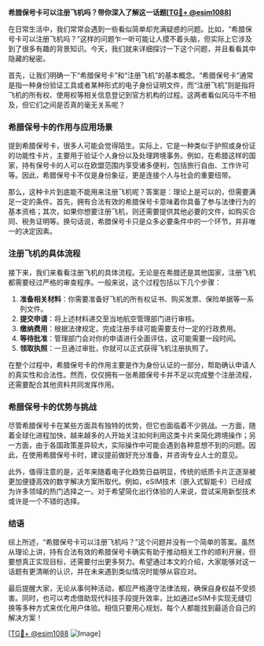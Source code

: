 **希腊保号卡可以注册飞机吗？带你深入了解这一话题[[TG💪+ @esim1088](https://t.me/s/esim1088)]**

在日常生活中，我们常常会遇到一些看似简单却充满疑惑的问题。比如，“希腊保号卡可以注册飞机吗？”这样的问题乍一听可能让人摸不着头脑，但实际上它涉及到了很多有趣的背景知识。今天，我们就来详细探讨一下这个问题，并且看看其中隐藏的秘密。

首先，让我们明确一下“希腊保号卡”和“注册飞机”的基本概念。“希腊保号卡”通常是指一种身份验证工具或者某种形式的电子身份证明文件，而“注册飞机”则是指将飞机的所有权、使用权等相关信息登记到官方机构的过程。这两者看似风马牛不相及，但它们之间是否真的毫无关系呢？

### 希腊保号卡的作用与应用场景

提到希腊保号卡，很多人可能会觉得陌生。实际上，它是一种类似于护照或身份证的功能性卡片，主要用于验证个人身份以及处理跨境事务。例如，在希腊这样的国家，持有保号卡的人可以在欧盟范围内享受诸多便利，包括旅行自由、工作许可等。因此，希腊保号卡不仅是身份象征，更是连接个人与社会的重要纽带。

那么，这种卡片到底能不能用来注册飞机呢？答案是：理论上是可以的，但需要满足一定的条件。首先，拥有合法有效的希腊保号卡意味着你具备了参与法律行为的基本资格；其次，如果你想要注册飞机，则还需要提供其他必要的文件，如购买合同、税务证明等。换句话说，希腊保号卡只是众多必要条件中的一个环节，并非唯一的决定因素。

### 注册飞机的具体流程

接下来，我们来看看注册飞机的具体流程。无论是在希腊还是其他国家，注册飞机都需要经过严格的审查程序。一般来说，这个过程包括以下几个步骤：

1. **准备相关材料**：你需要准备好飞机的所有权证书、购买发票、保险单据等一系列文件。
2. **提交申请**：将上述材料递交至当地航空管理部门进行审核。
3. **缴纳费用**：根据法律规定，完成注册手续可能需要支付一定的行政费用。
4. **等待批准**：管理部门会对你的申请进行全面评估，这可能需要一段时间。
5. **领取执照**：一旦通过审批，你就可以正式获得飞机注册执照了。

在整个过程中，希腊保号卡的作用主要是作为身份认证的一部分，帮助确认申请人的真实性和合法性。然而，仅仅拥有一张希腊保号卡并不足以完成整个注册流程，还需要配合其他资料共同发挥作用。

### 希腊保号卡的优势与挑战

尽管希腊保号卡在某些方面具有独特的优势，但它也面临着不少挑战。一方面，随着全球化进程加快，越来越多的人开始关注如何利用这类卡片来简化跨境操作；另一方面，由于各国政策差异较大，实际操作中可能会遇到各种意想不到的问题。因此，在使用希腊保号卡时，建议提前做好充分准备，并咨询专业人士的意见。

此外，值得注意的是，近年来随着电子化趋势日益明显，传统的纸质卡片正逐渐被更加便捷高效的数字解决方案所取代。例如，eSIM技术（嵌入式智能卡）已经成为许多领域的热门选择之一。对于希望简化出行体验的人来说，尝试采用新型技术或许是一个不错的选择。

### 结语

综上所述，“希腊保号卡可以注册飞机吗？”这个问题并没有一个简单的答案。虽然从理论上讲，持有合法有效的希腊保号卡确实有助于推动相关工作的顺利开展，但要想真正实现目标，还需要付出更多努力。希望通过本文的介绍，大家能够对这一话题有更清晰的认识，并在未来遇到类似情况时能够从容应对。

最后提醒大家，无论从事何种活动，都应严格遵守法律法规，确保自身权益不受损害。同时，也可以考虑借助现代科技手段提升效率，比如通过eSIM卡实现无缝切换等多种方式来优化用户体验。相信只要用心规划，每个人都能找到最适合自己的解决方案！

[[TG💪+ @esim1088](https://t.me/s/esim1088) ![Image](https://i.postimg.cc/4NQfJmqS/Snipaste-2025-05-13-00-14-12.png)]
